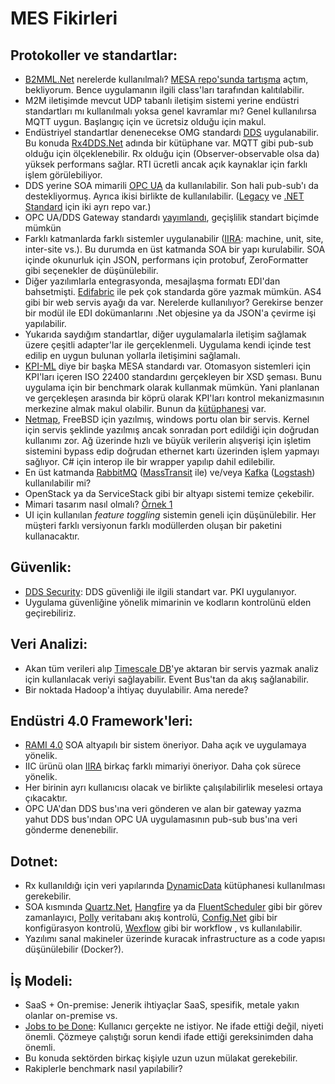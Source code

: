 # MES Fikirleri

## Protokoller ve standartlar:
- [B2MML.Net](https://github.com/jpdillingham/B2MML.NET) nerelerde kullanılmalı? [MESA repo'sunda tartışma](https://github.com/MESAInternational/B2MML-BatchML/issues/13) açtım, bekliyorum. Bence uygulamanın ilgili class'ları tarafından kalıtılabilir.
- M2M iletişimde mevcut UDP tabanlı iletişim sistemi yerine endüstri standartları mı kullanılmalı yoksa genel kavramlar mı? Genel kullanılırsa MQTT uygun. Başlangıç için ve ücretsiz olduğu için makul.
- Endüstriyel standartlar denenecekse OMG standardı [DDS](http://portals.omg.org/dds/) uygulanabilir. Bu konuda [Rx4DDS.Net](https://github.com/rticommunity/rticonnextdds-reactive) adında bir kütüphane var. MQTT gibi pub-sub olduğu için ölçeklenebilir. Rx olduğu için (Observer-observable olsa da) yüksek performans sağlar. RTI ücretli ancak açık kaynaklar için farklı işlem görülebiliyor.
- DDS yerine SOA mimarili [OPC UA](https://opcfoundation.org/about/opc-technologies/opc-ua/) da kullanılabilir. Son hali pub-sub'ı da destekliyormuş.  Ayrıca ikisi birlikte de kullanılabilir. ([Legacy](https://github.com/OPCFoundation/UA-.NET-Legacy) ve [.NET Standard](https://github.com/OPCFoundation/UA-.NETStandard) için iki ayrı repo var.)
- OPC UA/DDS Gateway standardı [yayımlandı](https://www.rti.com/blog/announcing-the-opc-ua-dds-gateway-standard), geçişlilik standart biçimde mümkün
- Farklı katmanlarda farklı sistemler uygulanabilir ([IIRA](https://www.iiconsortium.org/IIRA.htm): machine, unit, site, inter-site vs.). Bu durumda en üst katmanda SOA bir yapı kurulabilir. SOA içinde okunurluk için JSON, performans için protobuf, ZeroFormatter gibi seçenekler de düşünülebilir.
- Diğer yazılımlarla entegrasyonda, mesajlaşma formatı EDI'dan bahsetmişti. [Edifabric](https://www.edifabric.com/) ile pek çok standarda göre yazmak mümkün. AS4 gibi bir web servis ayağı da var. Nerelerde kullanılıyor? Gerekirse benzer bir modül ile EDI dokümanlarını .Net objesine ya da JSON'a çevirme işi yapılabilir. 
- Yukarıda saydığım standartlar, diğer uygulamalarla iletişim sağlamak üzere çeşitli adapter'lar ile gerçeklenmeli. Uygulama kendi içinde test edilip en uygun bulunan yollarla iletişimini sağlamalı.
- [KPI-ML](https://github.com/MESAInternational/KPI-ML) diye bir başka MESA standardı var. Otomasyon sistemleri için KPI'ları içeren ISO 22400 standardını gerçekleyen bir XSD şeması. Bunu uygulama için bir benchmark olarak kullanmak mümkün. Yani planlanan ve gerçekleşen arasında bir köprü olarak KPI'ları kontrol mekanizmasının merkezine almak makul olabilir. Bunun da [kütüphanesi](https://github.com/jpdillingham/KPI-ML.NET) var.
- [Netmap](https://github.com/luigirizzo/netmap), FreeBSD için yazılmış, windows portu olan bir servis. Kernel için servis şeklinde yazılmış ancak sonradan port edildiği için doğrudan kullanımı zor. Ağ üzerinde hızlı ve büyük verilerin alışverişi için işletim sistemini bypass edip doğrudan ethernet kartı üzerinden işlem yapmayı sağlıyor. C# için interop ile bir wrapper yapılıp dahil edilebilir.
- En üst katmanda [RabbitMQ](https://www.rabbitmq.com/) ([MassTransit](http://masstransit-project.com/) ile) ve/veya [Kafka](https://kafka.apache.org/) ([Logstash](https://www.elastic.co/products/logstash)) kullanılabilir mi?
- OpenStack ya da ServiceStack gibi bir altyapı sistemi temize çekebilir.
- Mimari tasarım nasıl olmalı? [Örnek 1](https://github.com/donnemartin/system-design-primer)
- UI için kullanılan _feature toggling_ sistemin geneli için düşünülebilir. Her müşteri farklı versiyonun farklı modüllerden oluşan bir paketini kullanacaktır.

## Güvenlik:
- [DDS Security](https://github.com/omg-dds/dds-security): DDS güvenliği ile ilgili standart var. PKI uygulanıyor.
- Uygulama güvenliğine yönelik mimarinin ve kodların kontrolünü elden geçirebiliriz.

## Veri Analizi:
- Akan tüm verileri alıp [Timescale DB](https://www.timescale.com/)'ye aktaran bir servis yazmak analiz için kullanılacak veriyi sağlayabilir. Event Bus'tan da akış sağlanabilir.
- Bir noktada Hadoop'a ihtiyaç duyulabilir. Ama nerede?

## Endüstri 4.0 Framework'leri:
- [RAMI 4.0](https://www.plattform-i40.de/I40/Redaktion/EN/Downloads/Publikation/rami40-an-introduction.html) SOA altyapılı bir sistem öneriyor. Daha açık ve uygulamaya yönelik.
- IIC ürünü olan [IIRA](https://www.iiconsortium.org/IIRA.htm) birkaç farklı mimariyi öneriyor. Daha çok sürece yönelik.
- Her birinin ayrı kullanıcısı olacak ve birlikte çalışılabilirlik meselesi ortaya çıkacaktır.
- OPC UA'dan DDS bus'ına veri gönderen ve alan bir gateway yazma yahut DDS bus'ından OPC UA uygulamasının pub-sub bus'ına veri gönderme denenebilir.

## Dotnet:
- Rx kullanıldığı için veri yapılarında [DynamicData](https://github.com/RolandPheasant/DynamicData) kütüphanesi kullanılması gerekebilir.
- SOA kısmında [Quartz.Net](https://github.com/quartznet/quartznet), [Hangfire](https://github.com/HangfireIO/Hangfire) ya da [FluentScheduler](https://github.com/fluentscheduler/FluentScheduler/) gibi bir görev zamanlayıcı, [Polly](https://github.com/App-vNext/Polly) veritabanı akış kontrolü,  [Config.Net](https://github.com/aloneguid/config) gibi bir konfigürasyon kontrolü, [Wexflow](https://github.com/aelassas/Wexflow/) gibi bir workflow , vs kullanılabilir.
- Yazılımı sanal makineler üzerinde kuracak infrastructure as a code yapısı düşünülebilir (Docker?).

## İş Modeli:
- SaaS + On-premise: Jenerik ihtiyaçlar SaaS, spesifik, metale yakın olanlar on-premise vs.
- [Jobs to be Done](https://jtbd.info/): Kullanıcı gerçekte ne istiyor. Ne ifade ettiği değil, niyeti önemli. Çözmeye çalıştığı sorun kendi ifade ettiği gereksinimden daha önemli.
- Bu konuda sektörden birkaç kişiyle uzun uzun mülakat gerekebilir.
- Rakiplerle benchmark nasıl yapılabilir?
